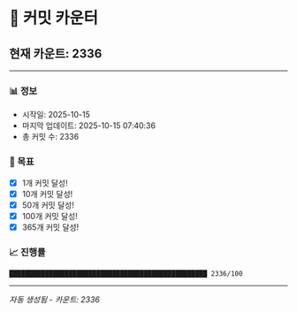 # 🔢 커밋 카운터

## 현재 카운트: 2336

---

### 📊 정보
- 시작일: 2025-10-15
- 마지막 업데이트: 2025-10-15 07:40:36
- 총 커밋 수: 2336

### 🎯 목표
- [x] 1개 커밋 달성!
- [x] 10개 커밋 달성!
- [x] 50개 커밋 달성!
- [x] 100개 커밋 달성!
- [x] 365개 커밋 달성!

### 📈 진행률
```
██████████████████████████████████████████████████ 2336/100
```

---
*자동 생성됨 - 카운트: 2336*
